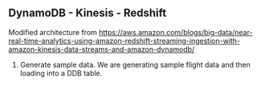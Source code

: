 ## DynamoDB - Kinesis - Redshift
Modified architecture from https://aws.amazon.com/blogs/big-data/near-real-time-analytics-using-amazon-redshift-streaming-ingestion-with-amazon-kinesis-data-streams-and-amazon-dynamodb/

1. Generate sample data.
We are generating sample flight data and then loading into a DDB table.



